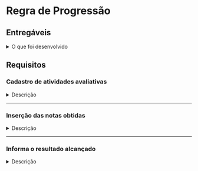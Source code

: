 # Regra de Progressão

## Entregáveis

<details>
  <summary>O que foi desenvolvido</summary>

- Simulação de um cadastro de atividades avaliativas, seja exercícios ou projetos;
- Inserção de notas dos exercícios e projetos cadastrados para o período;
- Lógica de aprovação ou reprovação com base na nota obtida.

</details>

## Requisitos

### Cadastro de atividades avaliativas

<details>
  <summary>Descrição</summary>

- O sistema permite o usuário cadastrar as atividades avaliativas e o peso de cada atividade;
- É necessário que a soma de todos os pesos seja igual a 100.

A nota final é calculada pela fórmula:

$` {(Peso1*Nota1) + (Peso2*Nota2) + ... + (PesoN*NotaN)\over(Peso1 + Peso2 + ... + PesoN)} = NotaFinal `$

</details>

---

### Inserção das notas obtidas

<details>
  <summary>Descrição</summary>

- Permite o usuário cadastrar as notas obtidas em cada atividade, de 0 a 100.

</details>

---

### Informa o resultado alcançado

<details>
  <summary>Descrição</summary>

- Lógica de aprovação ou reprovação.

---
